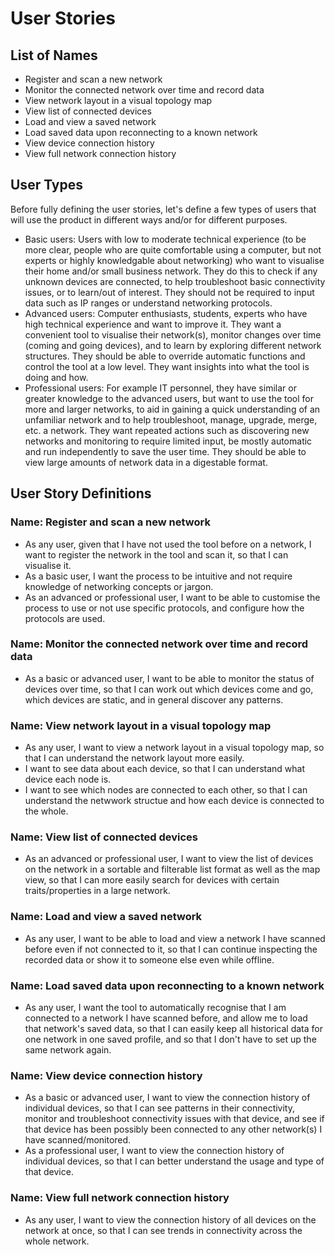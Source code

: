 # User Stories
## List of Names
- Register and scan a new network
- Monitor the connected network over time and record data
- View network layout in a visual topology map
- View list of connected devices
- Load and view a saved network
- Load saved data upon reconnecting to a known network
- View device connection history
- View full network connection history

## User Types
Before fully defining the user stories, let's define a few types of users that will use the product in different ways and/or for different purposes.

- Basic users: Users with low to moderate technical experience (to be more clear, people who are quite comfortable using a computer, but not experts or highly knowledgable about networking) who want to visualise their home and/or small business network. They do this to check if any unknown devices are connected, to help troubleshoot basic connectivity issues, or to learn/out of interest. They should not be required to input data such as IP ranges or understand networking protocols.
- Advanced users: Computer enthusiasts, students, experts who have high technical experience and want to improve it. They want a convenient tool to visualise their network(s), monitor changes over time (coming and going devices), and to learn by exploring different network structures. They should be able to override automatic functions and control the tool at a low level. They want insights into what the tool is doing and how.
- Professional users: For example IT personnel, they have similar or greater knowledge to the advanced users, but want to use the tool for more and larger networks, to aid in gaining a quick understanding of an unfamiliar network and to help troubleshoot, manage, upgrade, merge, etc. a network. They want repeated actions such as discovering new networks and monitoring to require limited input, be mostly automatic and run independently to save the user time. They should be able to view large amounts of network data in a digestable format.

## User Story Definitions
### Name: Register and scan a new network
- As any user, given that I have not used the tool before on a network, I want to register the network in the tool and scan it, so that I can visualise it. 
- As a basic user, I want the process to be intuitive and not require knowledge of networking concepts or jargon.
- As an advanced or professional user, I want to be able to customise the process to use or not use specific protocols, and configure how the protocols are used.

### Name: Monitor the connected network over time and record data
- As a basic or advanced user, I want to be able to monitor the status of devices over time, so that I can work out which devices come and go, which devices are static, and in general discover any patterns.

### Name: View network layout in a visual topology map
- As any user, I want to view a network layout in a visual topology map, so that I can understand the network layout more easily.
- I want to see data about each device, so that I can understand what device each node is.
- I want to see which nodes are connected to each other, so that I can understand the netwwork structue and how each device is connected to the whole.

### Name: View list of connected devices
- As an advanced or professional user, I want to view the list of devices on the network in a sortable and filterable list format as well as the map view, so that I can more easily search for devices with certain traits/properties in a large network.

### Name: Load and view a saved network
- As any user, I want to be able to load and view a network I have scanned before even if not connected to it, so that I can continue inspecting the recorded data or show it to someone else even while offline.

### Name: Load saved data upon reconnecting to a known network
- As any user, I want the tool to automatically recognise that I am connected to a network I have scanned before, and allow me to load that network's saved data, so that I can easily keep all historical data for one network in one saved profile, and so that I don't have to set up the same network again.

### Name: View device connection history
- As a basic or advanced user, I want to view the connection history of individual devices, so that I can see patterns in their connectivity, monitor and troubleshoot connectivity issues with that device, and see if that device has been possibly been connected to any other network(s) I have scanned/monitored.
- As a professional user, I want to view the connection history of individual devices, so that I can better understand the usage and type of that device.

### Name: View full network connection history
- As any user, I want to view the connection history of all devices on the network at once, so that I can see trends in connectivity across the whole network.